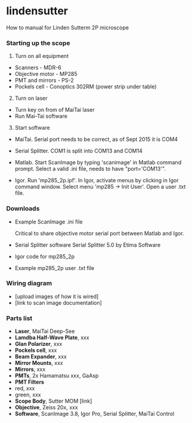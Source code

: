 # lindensutter
How to manual for Linden Sutterm 2P microscope

### Starting up the scope

1. Turn on all equipment
 - Scanners - MDR-6
 - Objective motor - MP285
 - PMT and mirrors - PS-2
 - Pockels cell - Conoptics 302RM (power strip under table)

2. Turn on laser
 - Turn key on from of MaiTai laser
 - Run Mai-Tai software
 
3. Start software
 - MaiTai.
 Serial port needs to be correct, as of Sept 2015 it is COM4

 - Serial Splitter.
 COM1 is split into COM13 and COM14

 - Matlab.
   Start ScanImage by typing 'scanimage' in Matlab command prompt.
   Select a valid .ini file, needs to have "port='COM13'".

 - Igor.
   Run 'mp285_2p.ipf'.
   In Igor, activate menus by clicking in Igor command window.
   Select menu 'mp285 -> Init User'.
   Open a user .txt file.

### Downloads
 - Example ScanImage .ini file

   Critical to share objective motor serial port between Matlab and Igor.

 - Serial Splitter software
 Serial Splitter 5.0 by Etima Software

 - Igor code for mp285_2p
 - Example mp285_2p user .txt file
 
### Wiring diagram
 - [upload images of how it is wired]
 - [link to scan image documentation]
 

### Parts list
 - **Laser**, MaiTai Deep-See
 - **Lamdba Half-Wave Plate**, xxx
 - **Glan Polarizer**, xxx
 - **Pockels cell**, xxx
 - **Beam Expander**, xxx
 - **Mirror Mounts**, xxx
 - **Mirrors**, xxx
 - **PMTs**, 2x Hamamatsu xxx, GaAsp
 - **PMT Filters**
  - red, xxx
  - green, xxx
 - **Scope Body**, Sutter MOM [link]
 - **Objective**, Zeiss 20x, xxx
 - **Software**, ScanImage 3.8, Igor Pro, Serial Splitter, MaiTai Control
 
